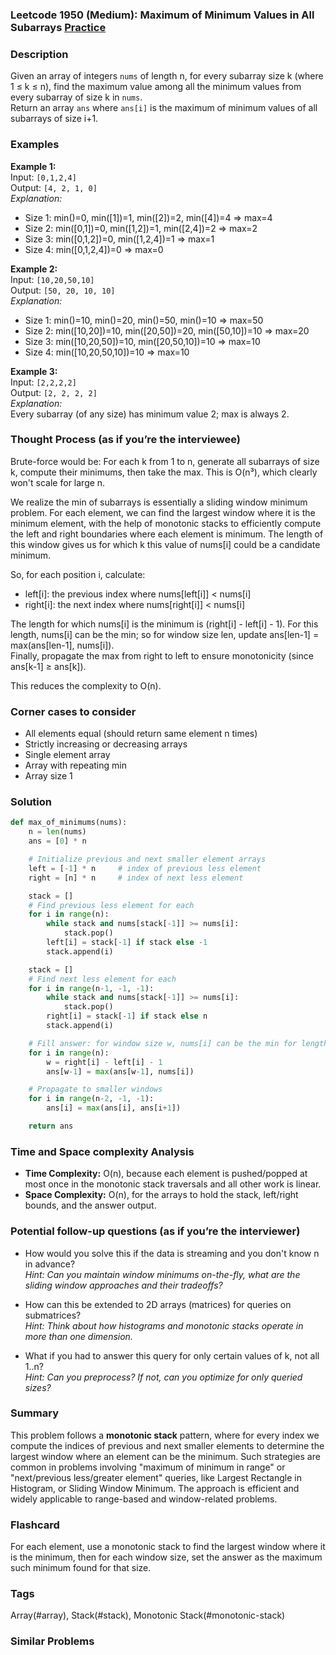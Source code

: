 ### Leetcode 1950 (Medium): Maximum of Minimum Values in All Subarrays [Practice](https://leetcode.com/problems/maximum-of-minimum-values-in-all-subarrays)

### Description  
Given an array of integers `nums` of length n, for every subarray size k (where 1 ≤ k ≤ n), find the maximum value among all the minimum values from every subarray of size k in `nums`.  
Return an array `ans` where `ans[i]` is the maximum of minimum values of all subarrays of size i+1.

### Examples  

**Example 1:**  
Input: `[0,1,2,4]`  
Output: `[4, 2, 1, 0]`  
*Explanation:*
- Size 1: min()=0, min([1])=1, min([2])=2, min([4])=4 ⇒ max=4
- Size 2: min([0,1])=0, min([1,2])=1, min([2,4])=2 ⇒ max=2
- Size 3: min([0,1,2])=0, min([1,2,4])=1 ⇒ max=1
- Size 4: min([0,1,2,4])=0 ⇒ max=0

**Example 2:**  
Input: `[10,20,50,10]`  
Output: `[50, 20, 10, 10]`  
*Explanation:*
- Size 1: min()=10, min()=20, min()=50, min()=10 ⇒ max=50
- Size 2: min([10,20])=10, min([20,50])=20, min([50,10])=10 ⇒ max=20
- Size 3: min([10,20,50])=10, min([20,50,10])=10 ⇒ max=10
- Size 4: min([10,20,50,10])=10 ⇒ max=10

**Example 3:**  
Input: `[2,2,2,2]`  
Output: `[2, 2, 2, 2]`  
*Explanation:*  
Every subarray (of any size) has minimum value 2; max is always 2.

### Thought Process (as if you’re the interviewee)  
Brute-force would be: For each k from 1 to n, generate all subarrays of size k, compute their minimums, then take the max. This is O(n³), which clearly won't scale for large n.

We realize the min of subarrays is essentially a sliding window minimum problem. For each element, we can find the largest window where it is the minimum element, with the help of monotonic stacks to efficiently compute the left and right boundaries where each element is minimum. The length of this window gives us for which k this value of nums[i] could be a candidate minimum.

So, for each position i, calculate:
- left[i]: the previous index where nums[left[i]] < nums[i]
- right[i]: the next index where nums[right[i]] < nums[i]

The length for which nums[i] is the minimum is (right[i] - left[i] - 1). For this length, nums[i] can be the min; so for window size len, update ans[len-1] = max(ans[len-1], nums[i]).  
Finally, propagate the max from right to left to ensure monotonicity (since ans[k-1] ≥ ans[k]).

This reduces the complexity to O(n).

### Corner cases to consider  
- All elements equal (should return same element n times)
- Strictly increasing or decreasing arrays
- Single element array
- Array with repeating min
- Array size 1

### Solution

```python
def max_of_minimums(nums):
    n = len(nums)
    ans = [0] * n

    # Initialize previous and next smaller element arrays
    left = [-1] * n     # index of previous less element
    right = [n] * n     # index of next less element

    stack = []
    # Find previous less element for each
    for i in range(n):
        while stack and nums[stack[-1]] >= nums[i]:
            stack.pop()
        left[i] = stack[-1] if stack else -1
        stack.append(i)

    stack = []
    # Find next less element for each
    for i in range(n-1, -1, -1):
        while stack and nums[stack[-1]] >= nums[i]:
            stack.pop()
        right[i] = stack[-1] if stack else n
        stack.append(i)

    # Fill answer: for window size w, nums[i] can be the min for length = right[i] - left[i] - 1
    for i in range(n):
        w = right[i] - left[i] - 1
        ans[w-1] = max(ans[w-1], nums[i])

    # Propagate to smaller windows
    for i in range(n-2, -1, -1):
        ans[i] = max(ans[i], ans[i+1])

    return ans
```

### Time and Space complexity Analysis  

- **Time Complexity:** O(n), because each element is pushed/popped at most once in the monotonic stack traversals and all other work is linear.
- **Space Complexity:** O(n), for the arrays to hold the stack, left/right bounds, and the answer output.

### Potential follow-up questions (as if you’re the interviewer)  

- How would you solve this if the data is streaming and you don't know n in advance?  
  *Hint: Can you maintain window minimums on-the-fly, what are the sliding window approaches and their tradeoffs?*

- How can this be extended to 2D arrays (matrices) for queries on submatrices?  
  *Hint: Think about how histograms and monotonic stacks operate in more than one dimension.*

- What if you had to answer this query for only certain values of k, not all 1..n?  
  *Hint: Can you preprocess? If not, can you optimize for only queried sizes?*

### Summary
This problem follows a **monotonic stack** pattern, where for every index we compute the indices of previous and next smaller elements to determine the largest window where an element can be the minimum. Such strategies are common in problems involving "maximum of minimum in range" or "next/previous less/greater element" queries, like Largest Rectangle in Histogram, or Sliding Window Minimum. The approach is efficient and widely applicable to range-based and window-related problems.


### Flashcard
For each element, use a monotonic stack to find the largest window where it is the minimum, then for each window size, set the answer as the maximum such minimum found for that size.

### Tags
Array(#array), Stack(#stack), Monotonic Stack(#monotonic-stack)

### Similar Problems
